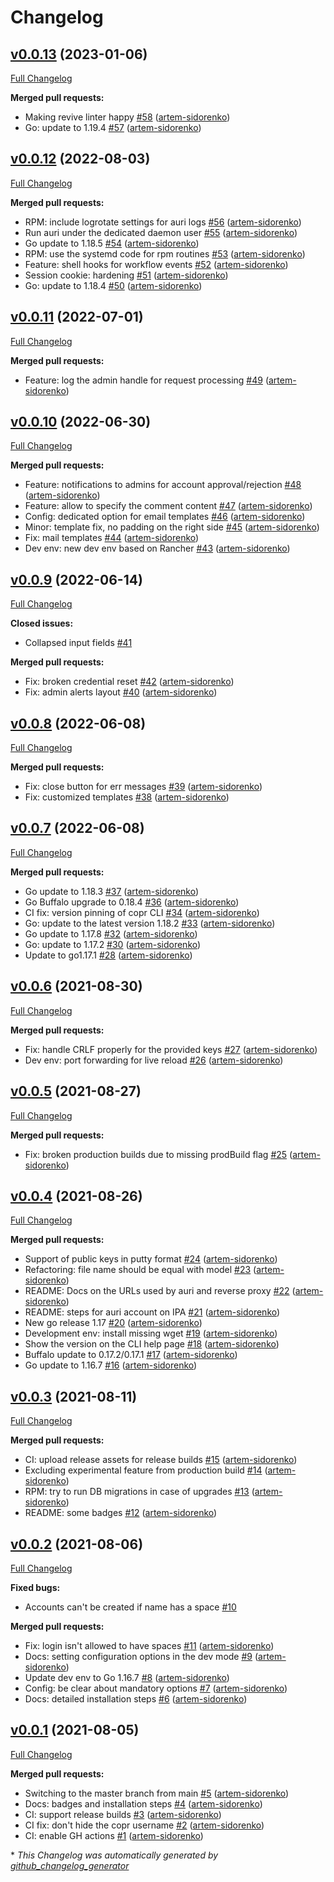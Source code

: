 # Changelog

## [v0.0.13](https://github.com/auri/auri/tree/v0.0.13) (2023-01-06)

[Full Changelog](https://github.com/auri/auri/compare/v0.0.12...v0.0.13)

**Merged pull requests:**

- Making revive linter happy [\#58](https://github.com/auri/auri/pull/58) ([artem-sidorenko](https://github.com/artem-sidorenko))
- Go: update to 1.19.4 [\#57](https://github.com/auri/auri/pull/57) ([artem-sidorenko](https://github.com/artem-sidorenko))

## [v0.0.12](https://github.com/auri/auri/tree/v0.0.12) (2022-08-03)

[Full Changelog](https://github.com/auri/auri/compare/v0.0.11...v0.0.12)

**Merged pull requests:**

- RPM: include logrotate settings for auri logs [\#56](https://github.com/auri/auri/pull/56) ([artem-sidorenko](https://github.com/artem-sidorenko))
- Run auri under the dedicated daemon user [\#55](https://github.com/auri/auri/pull/55) ([artem-sidorenko](https://github.com/artem-sidorenko))
- Go update to 1.18.5 [\#54](https://github.com/auri/auri/pull/54) ([artem-sidorenko](https://github.com/artem-sidorenko))
- RPM: use the systemd code for rpm routines [\#53](https://github.com/auri/auri/pull/53) ([artem-sidorenko](https://github.com/artem-sidorenko))
- Feature: shell hooks for workflow events  [\#52](https://github.com/auri/auri/pull/52) ([artem-sidorenko](https://github.com/artem-sidorenko))
- Session cookie: hardening [\#51](https://github.com/auri/auri/pull/51) ([artem-sidorenko](https://github.com/artem-sidorenko))
- Go: update to 1.18.4 [\#50](https://github.com/auri/auri/pull/50) ([artem-sidorenko](https://github.com/artem-sidorenko))

## [v0.0.11](https://github.com/auri/auri/tree/v0.0.11) (2022-07-01)

[Full Changelog](https://github.com/auri/auri/compare/v0.0.10...v0.0.11)

**Merged pull requests:**

- Feature: log the admin handle for request processing [\#49](https://github.com/auri/auri/pull/49) ([artem-sidorenko](https://github.com/artem-sidorenko))

## [v0.0.10](https://github.com/auri/auri/tree/v0.0.10) (2022-06-30)

[Full Changelog](https://github.com/auri/auri/compare/v0.0.9...v0.0.10)

**Merged pull requests:**

- Feature: notifications to admins for account approval/rejection [\#48](https://github.com/auri/auri/pull/48) ([artem-sidorenko](https://github.com/artem-sidorenko))
- Feature: allow to specify the comment content [\#47](https://github.com/auri/auri/pull/47) ([artem-sidorenko](https://github.com/artem-sidorenko))
- Config: dedicated option for email templates [\#46](https://github.com/auri/auri/pull/46) ([artem-sidorenko](https://github.com/artem-sidorenko))
- Minor: template fix, no padding on the right side [\#45](https://github.com/auri/auri/pull/45) ([artem-sidorenko](https://github.com/artem-sidorenko))
- Fix: mail templates [\#44](https://github.com/auri/auri/pull/44) ([artem-sidorenko](https://github.com/artem-sidorenko))
- Dev env: new dev env based on Rancher [\#43](https://github.com/auri/auri/pull/43) ([artem-sidorenko](https://github.com/artem-sidorenko))

## [v0.0.9](https://github.com/auri/auri/tree/v0.0.9) (2022-06-14)

[Full Changelog](https://github.com/auri/auri/compare/v0.0.8...v0.0.9)

**Closed issues:**

- Collapsed input fields [\#41](https://github.com/auri/auri/issues/41)

**Merged pull requests:**

- Fix: broken credential reset [\#42](https://github.com/auri/auri/pull/42) ([artem-sidorenko](https://github.com/artem-sidorenko))
- Fix: admin alerts layout [\#40](https://github.com/auri/auri/pull/40) ([artem-sidorenko](https://github.com/artem-sidorenko))

## [v0.0.8](https://github.com/auri/auri/tree/v0.0.8) (2022-06-08)

[Full Changelog](https://github.com/auri/auri/compare/v0.0.7...v0.0.8)

**Merged pull requests:**

- Fix: close button for err messages [\#39](https://github.com/auri/auri/pull/39) ([artem-sidorenko](https://github.com/artem-sidorenko))
- Fix: customized templates [\#38](https://github.com/auri/auri/pull/38) ([artem-sidorenko](https://github.com/artem-sidorenko))

## [v0.0.7](https://github.com/auri/auri/tree/v0.0.7) (2022-06-08)

[Full Changelog](https://github.com/auri/auri/compare/v0.0.6...v0.0.7)

**Merged pull requests:**

- Go update to 1.18.3 [\#37](https://github.com/auri/auri/pull/37) ([artem-sidorenko](https://github.com/artem-sidorenko))
- Go Buffalo upgrade to 0.18.4 [\#36](https://github.com/auri/auri/pull/36) ([artem-sidorenko](https://github.com/artem-sidorenko))
- CI fix: version pinning of copr CLI [\#34](https://github.com/auri/auri/pull/34) ([artem-sidorenko](https://github.com/artem-sidorenko))
- Go: update to the latest version 1.18.2 [\#33](https://github.com/auri/auri/pull/33) ([artem-sidorenko](https://github.com/artem-sidorenko))
- Go update to 1.17.8 [\#32](https://github.com/auri/auri/pull/32) ([artem-sidorenko](https://github.com/artem-sidorenko))
- Go: update to 1.17.2 [\#30](https://github.com/auri/auri/pull/30) ([artem-sidorenko](https://github.com/artem-sidorenko))
- Update to go1.17.1 [\#28](https://github.com/auri/auri/pull/28) ([artem-sidorenko](https://github.com/artem-sidorenko))

## [v0.0.6](https://github.com/auri/auri/tree/v0.0.6) (2021-08-30)

[Full Changelog](https://github.com/auri/auri/compare/v0.0.5...v0.0.6)

**Merged pull requests:**

- Fix: handle CRLF properly for the provided keys [\#27](https://github.com/auri/auri/pull/27) ([artem-sidorenko](https://github.com/artem-sidorenko))
- Dev env: port forwarding for live reload [\#26](https://github.com/auri/auri/pull/26) ([artem-sidorenko](https://github.com/artem-sidorenko))

## [v0.0.5](https://github.com/auri/auri/tree/v0.0.5) (2021-08-27)

[Full Changelog](https://github.com/auri/auri/compare/v0.0.4...v0.0.5)

**Merged pull requests:**

- Fix: broken production builds due to missing prodBuild flag [\#25](https://github.com/auri/auri/pull/25) ([artem-sidorenko](https://github.com/artem-sidorenko))

## [v0.0.4](https://github.com/auri/auri/tree/v0.0.4) (2021-08-26)

[Full Changelog](https://github.com/auri/auri/compare/v0.0.3...v0.0.4)

**Merged pull requests:**

- Support of public keys in putty format [\#24](https://github.com/auri/auri/pull/24) ([artem-sidorenko](https://github.com/artem-sidorenko))
- Refactoring: file name should be equal with model [\#23](https://github.com/auri/auri/pull/23) ([artem-sidorenko](https://github.com/artem-sidorenko))
- README: Docs on the URLs used by auri and reverse proxy [\#22](https://github.com/auri/auri/pull/22) ([artem-sidorenko](https://github.com/artem-sidorenko))
- README: steps for auri account on IPA [\#21](https://github.com/auri/auri/pull/21) ([artem-sidorenko](https://github.com/artem-sidorenko))
- New go release 1.17 [\#20](https://github.com/auri/auri/pull/20) ([artem-sidorenko](https://github.com/artem-sidorenko))
- Development env: install missing wget [\#19](https://github.com/auri/auri/pull/19) ([artem-sidorenko](https://github.com/artem-sidorenko))
- Show the version on the CLI help page [\#18](https://github.com/auri/auri/pull/18) ([artem-sidorenko](https://github.com/artem-sidorenko))
- Buffalo update to 0.17.2/0.17.1 [\#17](https://github.com/auri/auri/pull/17) ([artem-sidorenko](https://github.com/artem-sidorenko))
- Go update to 1.16.7 [\#16](https://github.com/auri/auri/pull/16) ([artem-sidorenko](https://github.com/artem-sidorenko))

## [v0.0.3](https://github.com/auri/auri/tree/v0.0.3) (2021-08-11)

[Full Changelog](https://github.com/auri/auri/compare/v0.0.2...v0.0.3)

**Merged pull requests:**

- CI: upload release assets for release builds [\#15](https://github.com/auri/auri/pull/15) ([artem-sidorenko](https://github.com/artem-sidorenko))
- Excluding experimental feature from production build [\#14](https://github.com/auri/auri/pull/14) ([artem-sidorenko](https://github.com/artem-sidorenko))
- RPM: try to run DB migrations in case of upgrades [\#13](https://github.com/auri/auri/pull/13) ([artem-sidorenko](https://github.com/artem-sidorenko))
- README: some badges [\#12](https://github.com/auri/auri/pull/12) ([artem-sidorenko](https://github.com/artem-sidorenko))

## [v0.0.2](https://github.com/auri/auri/tree/v0.0.2) (2021-08-06)

[Full Changelog](https://github.com/auri/auri/compare/v0.0.1...v0.0.2)

**Fixed bugs:**

- Accounts can't be created if name has a space [\#10](https://github.com/auri/auri/issues/10)

**Merged pull requests:**

- Fix: login isn't allowed to have spaces [\#11](https://github.com/auri/auri/pull/11) ([artem-sidorenko](https://github.com/artem-sidorenko))
- Docs: setting configuration options in the dev mode [\#9](https://github.com/auri/auri/pull/9) ([artem-sidorenko](https://github.com/artem-sidorenko))
- Update dev env to Go 1.16.7 [\#8](https://github.com/auri/auri/pull/8) ([artem-sidorenko](https://github.com/artem-sidorenko))
- Config: be clear about mandatory options [\#7](https://github.com/auri/auri/pull/7) ([artem-sidorenko](https://github.com/artem-sidorenko))
- Docs: detailed installation steps [\#6](https://github.com/auri/auri/pull/6) ([artem-sidorenko](https://github.com/artem-sidorenko))

## [v0.0.1](https://github.com/auri/auri/tree/v0.0.1) (2021-08-05)

[Full Changelog](https://github.com/auri/auri/compare/6ecc600fbfd956d9aa554dfac755b08e678c8a15...v0.0.1)

**Merged pull requests:**

- Switching to the master branch from main [\#5](https://github.com/auri/auri/pull/5) ([artem-sidorenko](https://github.com/artem-sidorenko))
- Docs: badges and installation steps [\#4](https://github.com/auri/auri/pull/4) ([artem-sidorenko](https://github.com/artem-sidorenko))
- CI: support release builds [\#3](https://github.com/auri/auri/pull/3) ([artem-sidorenko](https://github.com/artem-sidorenko))
- CI fix: don't hide the copr username [\#2](https://github.com/auri/auri/pull/2) ([artem-sidorenko](https://github.com/artem-sidorenko))
- CI: enable GH actions [\#1](https://github.com/auri/auri/pull/1) ([artem-sidorenko](https://github.com/artem-sidorenko))



\* *This Changelog was automatically generated by [github_changelog_generator](https://github.com/github-changelog-generator/github-changelog-generator)*
